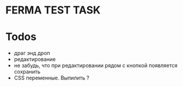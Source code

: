 # FERMA TEST TASK

# Todos
- драг энд дроп
- редактирование
- не забудь, что при редактировании рядом с кнопкой появляется сохранить
- CSS переменные. Выпилить ?
